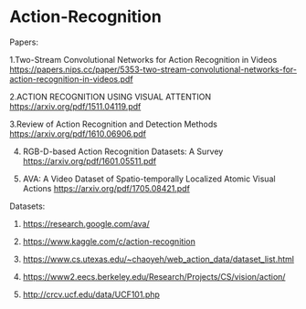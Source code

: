 # Action-Recognition

Papers:

1.Two-Stream Convolutional Networks for Action Recognition in Videos  
https://papers.nips.cc/paper/5353-two-stream-convolutional-networks-for-action-recognition-in-videos.pdf 

2.ACTION RECOGNITION USING VISUAL ATTENTION
https://arxiv.org/pdf/1511.04119.pdf

3.Review of Action Recognition and Detection Methods
https://arxiv.org/pdf/1610.06906.pdf

4. RGB-D-based Action Recognition Datasets: A Survey
https://arxiv.org/pdf/1601.05511.pdf

5. AVA: A Video Dataset of Spatio-temporally Localized Atomic Visual Actions
https://arxiv.org/pdf/1705.08421.pdf 


Datasets:
1. https://research.google.com/ava/ 

2. https://www.kaggle.com/c/action-recognition

3. https://www.cs.utexas.edu/~chaoyeh/web_action_data/dataset_list.html

4. https://www2.eecs.berkeley.edu/Research/Projects/CS/vision/action/

5. http://crcv.ucf.edu/data/UCF101.php 


 

